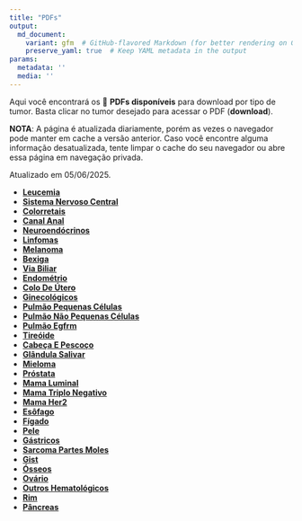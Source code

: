 ```yaml
---
title: "PDFs"
output: 
  md_document:
    variant: gfm  # GitHub-flavored Markdown (for better rendering on GitHub)
    preserve_yaml: true  # Keep YAML metadata in the output
params:
  metadata: ''
  media: ''
---
```


<script async src="https://scripts.simpleanalyticscdn.com/latest.js"></script>

Aqui você encontrará os 📝 **PDFs disponíveis** para download por tipo
de tumor. Basta clicar no tumor desejado para acessar o PDF
(**download**).

**NOTA**: A página é atualizada diariamente, porém as vezes o navegador
pode manter em cache a versão anterior. Caso você encontre alguma
informação desatualizada, tente limpar o cache do seu navegador ou abre
essa página em navegação privada.

Atualizado em 05/06/2025.

- [**Leucemia**](https://coeoralmeds-e768.restdb.io/media/68412a4cf63b8048001cf8e2?download=true)
- [**Sistema Nervoso
  Central**](https://coeoralmeds-e768.restdb.io/media/68412a4ef63b8048001cf8e5?download=true)
- [**Colorretais**](https://coeoralmeds-e768.restdb.io/media/68412a52f63b8048001cf8ea?download=true)
- [**Canal
  Anal**](https://coeoralmeds-e768.restdb.io/media/68412a53f63b8048001cf8ec?download=true)
- [**Neuroendócrinos**](https://coeoralmeds-e768.restdb.io/media/68412a55f63b8048001cf8ed?download=true)
- [**Linfomas**](https://coeoralmeds-e768.restdb.io/media/68412a57f63b8048001cf8ef?download=true)
- [**Melanoma**](https://coeoralmeds-e768.restdb.io/media/68412a59f63b8048001cf8f2?download=true)
- [**Bexiga**](https://coeoralmeds-e768.restdb.io/media/68412a5bf63b8048001cf8f4?download=true)
- [**Via
  Biliar**](https://coeoralmeds-e768.restdb.io/media/68412a5df63b8048001cf8f6?download=true)
- [**Endométrio**](https://coeoralmeds-e768.restdb.io/media/68412a5ef63b8048001cf8f8?download=true)
- [**Colo De
  Útero**](https://coeoralmeds-e768.restdb.io/media/68412a60f63b8048001cf8fa?download=true)
- [**Ginecológicos**](https://coeoralmeds-e768.restdb.io/media/68412a62f63b8048001cf8fc?download=true)
- [**Pulmão Pequenas
  Células**](https://coeoralmeds-e768.restdb.io/media/68412a63f63b8048001cf8fe?download=true)
- [**Pulmão Não Pequenas
  Células**](https://coeoralmeds-e768.restdb.io/media/68412a65f63b8048001cf900?download=true)
- [**Pulmão
  Egfrm**](https://coeoralmeds-e768.restdb.io/media/68412a67f63b8048001cf902?download=true)
- [**Tireóide**](https://coeoralmeds-e768.restdb.io/media/68412a6af63b8048001cf909?download=true)
- [**Cabeça E
  Pescoço**](https://coeoralmeds-e768.restdb.io/media/68412a6cf63b8048001cf90b?download=true)
- [**Glândula
  Salivar**](https://coeoralmeds-e768.restdb.io/media/68412a6ef63b8048001cf90d?download=true)
- [**Mieloma**](https://coeoralmeds-e768.restdb.io/media/68412a6ff63b8048001cf90f?download=true)
- [**Próstata**](https://coeoralmeds-e768.restdb.io/media/68412a71f63b8048001cf911?download=true)
- [**Mama
  Luminal**](https://coeoralmeds-e768.restdb.io/media/68412a74f63b8048001cf915?download=true)
- [**Mama Triplo
  Negativo**](https://coeoralmeds-e768.restdb.io/media/68412a76f63b8048001cf917?download=true)
- [**Mama
  Her2**](https://coeoralmeds-e768.restdb.io/media/68412a78f63b8048001cf919?download=true)
- [**Esôfago**](https://coeoralmeds-e768.restdb.io/media/68412a7af63b8048001cf91b?download=true)
- [**Fígado**](https://coeoralmeds-e768.restdb.io/media/68412a7cf63b8048001cf91d?download=true)
- [**Pele**](https://coeoralmeds-e768.restdb.io/media/68412a7df63b8048001cf91f?download=true)
- [**Gástricos**](https://coeoralmeds-e768.restdb.io/media/68412a7ff63b8048001cf921?download=true)
- [**Sarcoma Partes
  Moles**](https://coeoralmeds-e768.restdb.io/media/68412a81f63b8048001cf923?download=true)
- [**Gist**](https://coeoralmeds-e768.restdb.io/media/68412a83f63b8048001cf925?download=true)
- [**Ósseos**](https://coeoralmeds-e768.restdb.io/media/68412a84f63b8048001cf927?download=true)
- [**Ovário**](https://coeoralmeds-e768.restdb.io/media/68412a86f63b8048001cf929?download=true)
- [**Outros
  Hematológicos**](https://coeoralmeds-e768.restdb.io/media/68412a88f63b8048001cf92a?download=true)
- [**Rim**](https://coeoralmeds-e768.restdb.io/media/68412a89f63b8048001cf92c?download=true)
- [**Pâncreas**](https://coeoralmeds-e768.restdb.io/media/68412a8bf63b8048001cf92f?download=true)
